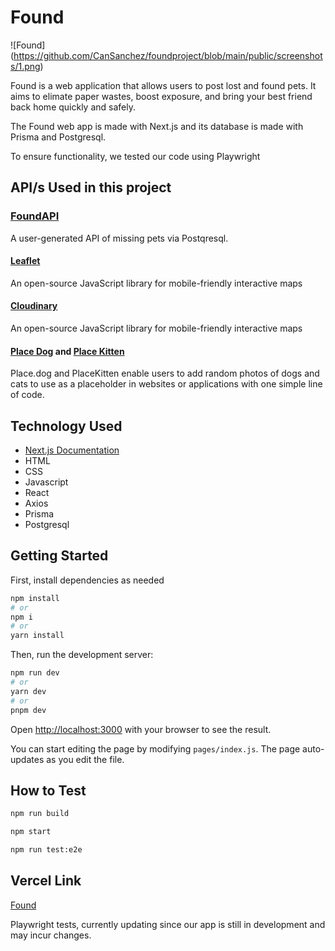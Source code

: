 # Found

![Found] (https://github.com/CanSanchez/foundproject/blob/main/public/screenshots/1.png)

Found is a web application that allows users to post lost and found pets. It aims to elimate paper wastes, boost exposure, and bring your best friend back home quickly and safely.

The Found web app is made with Next.js and its database is made with Prisma and Postgresql. 

To ensure functionality, we tested our code using Playwright

## API/s Used in this project

### [FoundAPI]()

A user-generated API of missing pets via Postqresql.

#### [Leaflet](https://leafletjs.com/)

An open-source JavaScript library for mobile-friendly interactive maps

#### [Cloudinary](https://cloudinary.com/)

An open-source JavaScript library for mobile-friendly interactive maps

#### [Place Dog](https://place.dog/) and [Place Kitten](https://placekitten.com/)

Place.dog and PlaceKitten enable users to add random photos of dogs and cats to use as a placeholder in websites or applications with one simple line of code.

## Technology Used

* [Next.js Documentation](https://nextjs.org/docs)
* HTML
* CSS
* Javascript
* React
* Axios
* Prisma
* Postgresql

## Getting Started

First, install dependencies as needed

```bash
npm install
# or
npm i
# or
yarn install
```

Then, run the development server:

```bash
npm run dev
# or
yarn dev
# or
pnpm dev
```

Open [http://localhost:3000](http://localhost:3000) with your browser to see the result.

You can start editing the page by modifying `pages/index.js`. The page auto-updates as you edit the file.

## How to Test

```bash
npm run build
```

```bash
npm start
```

```bash
npm run test:e2e
```

## Vercel Link

[Found](https://foundproject.vercel.app/)

Playwright tests, currently updating since our app is still in development and may incur changes.

